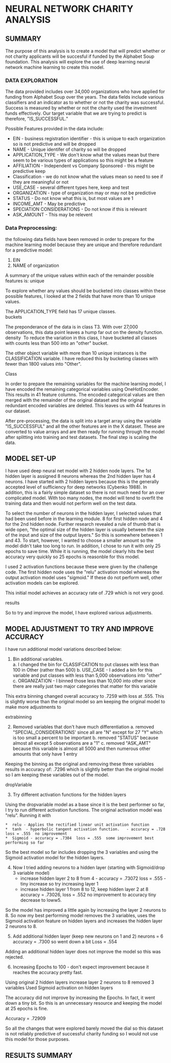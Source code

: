 # NEURAL NETWORK CHARITY ANALYSIS
## SUMMARY
The purpose of this analysis is to create a model that will predict whether or not charity applicants will be succesful if funded by the Alphabet Soup foundation.  This analysis will explore the use of deep learning neural network machine learning to create this model.  

###  DATA EXPLORATION

The data provided includes over 34,000 organizations who have applied for funding from Alphabet Soup over the years.  The data fields include various classifiers and an indicator as to whether or not the charity was successful.  Success is measured by whether or not the charity used the investment funds effectively. Our target variable that we are trying to predict is therefore, "IS_SUCCESSFUL."

Possible Features provided in the data include:

*  EIN - business registration identifier - this is unique to each organization so is not predictive and will be dropped
*  NAME - Unique identifer of charity so will be dropped
*  APPLICATION_TYPE - We don't know what the values mean but there seem to be various types of applications so this might be a feature
*  AFFILIATION - Independent vs Company Sponsored - this might be predictive keep
*  Classification - we do not know what the values mean so need to see if they are meaningful or not
*  USE_CASE - several different types here, keep and test
*  ORGANIZATION  - type of organization may or may not be predictive
*  STATUS - Do not know what this is, but most values are 1
*  INCOME_AMT - May be predictive
*  SPECIATION CONSIDERATIONS - Do not know if this is relevant
*  ASK_AMOUNT - This may be relevent


###  Data Preprocessing:  

the following data fields have been removed in order to prepare for the machine learning model because they are unique and therefore redundant for a predictive model:   
1.  EIN 
2.  NAME of organization

A summary of the unique values within each of the remainder possible features is:
unique
![]()

To explore whether any values should be bucketed into classes within these possible features, I looked at the 2 fields that have more than 10 unique values. 

The APPLICATION_TYPE field has 17 unique classes.  
buckets
![]()

The preponderance of the data is in class T3.  With over 27,000 observations, this data point leaves a hump far out on the density function.
density
![]()
To reduce the variation in this class, I have bucketed all classes with counts less than 500 into an "other" bucket.

The other object variable with more than 10 unique instances is the CLASSIFICATION variable.  I have reduced this by bucketing classes with fewer than 1800 values into "Other".

Class
![]()

In order to prepare the remaining variables for the machine learning model, I have encoded the remaining categorical variables using OneHotEncoder.  This results in 41 feature columns.  The encoded categorical values are then merged with the remainder of the original dataset and the original redundant encoded variables are deleted.  This leaves us with 44 features in our dataset. 

After pre-processing, the data is split into a target array using the variable "IS_SUCCESSFUL" and all the other features are in the X dataset.  These are converted to value arrays and are then ready for running through the model after splitting into training and test datasets.  The final step is scaling the data.  

##  MODEL SET-UP

I have used deep neural net model with 2 hidden node layers.  The 1st hidden layer is assigned 8 neurons whereas the 2nd hidden layer has 4 neurons. I have started with 2 hidden layers because this is the generally accepted level of sufficiency for deep networks (Cybenko 1988).  In addition, this is a fairly simple dataset so there is not much need for an over complicated model. With too many nodes, the model will tend to overfit the training data and then would not perform well on the test data.  

To select the number of neurons in the hidden layer, I selected values that had been used before in the learning module.  8 for first hidden node and 4 for the 2nd hidden node.  Further research revealed a rule of thumb that is wide open, "the optimal size of the hidden layer is usually between the size of the input and size of the output layers."  So this is somewhere between 1 and 43.  To start, however, I wanted to choose a smaller amount so the model didn't take too long to run.  In addition, I chose to run it with only 25 epochs to save time.  While it is running, the model clearly hits the best accuracy very quickly so 25 epochs is reasonble for this model. 

I used 2 activation functions because these were given by the challenge code.  The first hidden node uses the "relu" activation model whereas the output activation model uses "sigmoid."  If these do not perform well, other activation models can be explored.  

This initial model achieves an accuracy rate of .729 which is not very good.  

results
![]()

So to try and improve the model, I have explored various adjustments.

## MODEL ADJUSTMENT TO TRY AND IMPROVE ACCURACY

I have run additional model variations described below:

1.  Bin additional variables.    
  a.  I changed the bin for CLASSIFCATION to put classes with less than 100 in Other (rather than 500)
  b.  USE_CASE - I added a bin for this variable and put classes with less than 5,000 observations into "other"
  c.  ORGANIZATION - I binned those less than 10,000 into other since there are really just two major categories that matter for this variable
  
This extra binning changed overall accuracy to .7259 with loss at .555.  This is slightly worse than the original model so am keeping the original model to make more adjustments to


  extrabinning
  ![]()

2.  Removed variables that don't have much differentiation
    a.  removed "SPECIAL_CONSIDERATIONS' since all are "N" except for 27 "Y" which is too small a percent to be important
    b.  removed "STATUS" because almost all except 5 observations are a "1"
    c.  removed "ASK_AMT" because this variable is almost all 5000 and then numerous other amounts that only have 1 entry
  
Keeping the binning as the original and removing these three variables results in accuracy of:  .7296 which is slightly better than the original model so I am keeping these variables out of the model. 
 
  
  dropVariable
  ![]()
  
3.  Try different activation functions for the hidden layers

 Using the dropvariable model as a base since it is the best performer so far, I try to run different activation functions. The original activation model was "relu".  Running it with

    *  relu - Applies the rectified linear unit activation function
    *  tanh  - hyperbolic tangent activation function.   - accuracy = .728  loss = .555  no improvement
    *  Sigmoid - accuracy = .7304  loss = .555  some improvement best performing so far
    
So the best model so far includes dropping the 3 variables and using the Sigmoid activation model for the hidden layers.  

4.  Now I tried adding neurons to a hidden layer  (starting with Sigmoid/drop 3 variable model)  
    * increase hidden layer 2 to 8 from 4 - accuracy = .73072  loss = .555 - tiny increase so try increasing layer 1
    *  increase hidden layer 1 from 8 to 12, keep hidden layer 2 at 8  accuracy = .73026, loss = .552  no improvement to accuracy tiny decrease to loww5.
  
So the model has improved a little again by increasing the layer 2 neurons to 8.  So now my best performing model removes the 3 variables, uses the Sigmoid activation feature on hidden layers and increases the hidden layer 2 neurons to 8.  


5.  Add additional hidden layer (keep new neurons on 1 and 2) neurons = 6  accuracy = .7300 so went down a bit  Loss = .554

Adding an additional hidden layer does not improve the model so this was rejected.

6.  Increasing Epochs to 100 - don't expect improvement because it reaches the accuracy pretty fast.

Using original 2 hidden layers
increase layer 2 neurons to 8
removed 3 variables
Used Sigmoid activation on hidden layers

The accuracy did not improve by increasing the Epochs.  In fact, it went down a tiny bit.  So this is an unnecessary resource and keeping the model at 25 epochs is fine.  

Accuracy = .72909

So all the changes that were explored barely moved the dial so this dataset is not reliably predictive of successful charity funding so I would not use this model for those purposes.  


##  RESULTS SUMMARY





 









